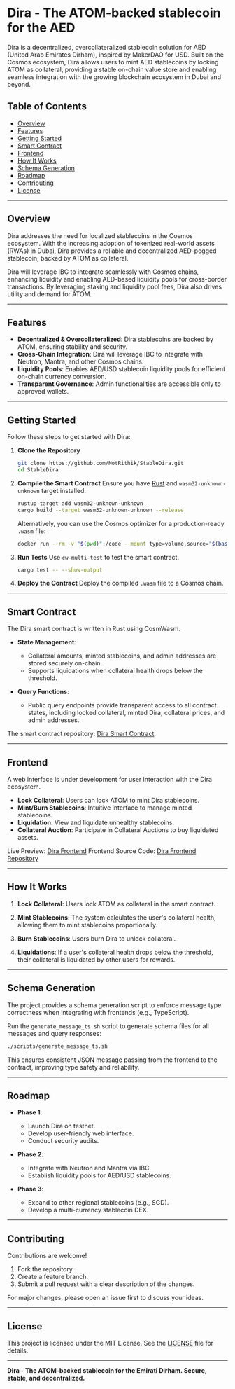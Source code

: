 # Dira - The ATOM-backed stablecoin for the AED

Dira is a decentralized, overcollateralized stablecoin solution for AED (United Arab Emirates Dirham), inspired by MakerDAO for USD. Built on the Cosmos ecosystem, Dira allows users to mint AED stablecoins by locking ATOM as collateral, providing a stable on-chain value store and enabling seamless integration with the growing blockchain ecosystem in Dubai and beyond.

## Table of Contents
- [Overview](#overview)
- [Features](#features)
- [Getting Started](#getting-started)
- [Smart Contract](#smart-contract)
- [Frontend](#frontend)
- [How It Works](#how-it-works)
- [Schema Generation](#schema-generation)
- [Roadmap](#roadmap)
- [Contributing](#contributing)
- [License](#license)

---

## Overview

Dira addresses the need for localized stablecoins in the Cosmos ecosystem. With the increasing adoption of tokenized real-world assets (RWAs) in Dubai, Dira provides a reliable and decentralized AED-pegged stablecoin, backed by ATOM as collateral.

Dira will leverage IBC to integrate seamlessly with Cosmos chains, enhancing liquidity and enabling AED-based liquidity pools for cross-border transactions. By leveraging staking and liquidity pool fees, Dira also drives utility and demand for ATOM.

---

## Features

- **Decentralized & Overcollateralized**: Dira stablecoins are backed by ATOM, ensuring stability and security.
- **Cross-Chain Integration**: Dira will leverage IBC to integrate with Neutron, Mantra, and other Cosmos chains.
- **Liquidity Pools**: Enables AED/USD stablecoin liquidity pools for efficient on-chain currency conversion.
- **Transparent Governance**: Admin functionalities are accessible only to approved wallets.

---

## Getting Started

Follow these steps to get started with Dira:

1. **Clone the Repository**
   ```bash
   git clone https://github.com/NotRithik/StableDira.git
   cd StableDira
   ```

2. **Compile the Smart Contract**
   Ensure you have [Rust](https://www.rust-lang.org/) and `wasm32-unknown-unknown` target installed.
   ```bash
   rustup target add wasm32-unknown-unknown
   cargo build --target wasm32-unknown-unknown --release
   ```

   Alternatively, you can use the Cosmos optimizer for a production-ready `.wasm` file:
   ```bash
   docker run --rm -v "$(pwd)":/code --mount type=volume,source="$(basename "$(pwd)")_cache",target=/target --mount type=volume,source=registry_cache,target=/usr/local/cargo/registry cosmwasm/optimizer:0.16.0
   ```

3. **Run Tests**
   Use `cw-multi-test` to test the smart contract.
   ```bash
   cargo test -- --show-output
   ```

4. **Deploy the Contract**
   Deploy the compiled `.wasm` file to a Cosmos chain.

---

## Smart Contract

The Dira smart contract is written in Rust using CosmWasm.

- **State Management**:
  - Collateral amounts, minted stablecoins, and admin addresses are stored securely on-chain.
  - Supports liquidations when collateral health drops below the threshold.

- **Query Functions**:
  - Public query endpoints provide transparent access to all contract states, including locked collateral, minted Dira, collateral prices, and admin addresses.

The smart contract repository: [Dira Smart Contract](https://github.com/NotRithik/StableDira).

---

## Frontend

A web interface is under development for user interaction with the Dira ecosystem.

- **Lock Collateral**: Users can lock ATOM to mint Dira stablecoins.
- **Mint/Burn Stablecoins**: Intuitive interface to manage minted stablecoins.
- **Liquidation**: View and liquidate unhealthy stablecoins.
- **Collateral Auction**: Participate in Collateral Auctions to buy liquidated assets.

Live Preview: [Dira Frontend](https://xatrknaz5h7ejdov.vercel.app/)
Frontend Source Code: [Dira Frontend Repository](https://github.com/NotRithik/dira-frontend)

---

## How It Works

1. **Lock Collateral**:
   Users lock ATOM as collateral in the smart contract.

2. **Mint Stablecoins**:
   The system calculates the user's collateral health, allowing them to mint stablecoins proportionally.

3. **Burn Stablecoins**:
   Users burn Dira to unlock collateral.

4. **Liquidations**:
   If a user's collateral health drops below the threshold, their collateral is liquidated by other users for rewards.

---

## Schema Generation

The project provides a schema generation script to enforce message type correctness when integrating with frontends (e.g., TypeScript).

Run the `generate_message_ts.sh` script to generate schema files for all messages and query responses:

```bash
./scripts/generate_message_ts.sh
```

This ensures consistent JSON message passing from the frontend to the contract, improving type safety and reliability.

---

## Roadmap

- **Phase 1**:
  - Launch Dira on testnet.
  - Develop user-friendly web interface.
  - Conduct security audits.

- **Phase 2**:
  - Integrate with Neutron and Mantra via IBC.
  - Establish liquidity pools for AED/USD stablecoins.

- **Phase 3**:
  - Expand to other regional stablecoins (e.g., SGD).
  - Develop a multi-currency stablecoin DEX.

---

## Contributing

Contributions are welcome!

1. Fork the repository.
2. Create a feature branch.
3. Submit a pull request with a clear description of the changes.

For major changes, please open an issue first to discuss your ideas.

---

## License

This project is licensed under the MIT License. See the [LICENSE](LICENSE) file for details.

---

**Dira - The ATOM-backed stablecoin for the Emirati Dirham. Secure, stable, and decentralized.**
